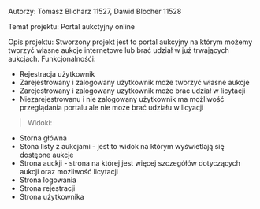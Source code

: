 Autorzy: Tomasz Blicharz 11527, Dawid Blocher 11528

Temat projektu: Portal aukctyjny online

Opis projektu:
Stworzony projekt jest to portal aukcyjny na którym możemy tworzyć własne aukcje internetowe lub brać udział w już trwających aukcjach.
Funkcjonalnośći:
- Rejestracja użytkownik
- Zarejestrowany i zalogowany użytkownik może tworzyć własne aukcje
- Zarejestrowany i zalogowany uzytkownik może brac udział w licytacji
- Niezarejestrowanu i nie zalogowany użytkownik ma możliwość przeglądania portalu ale nie może brać udziału w licyacji
>Widoki:
- Storna główna
- Stona listy z aukcjami - jest to widok na którym wyświetlają się dostępne aukcje
- Strona auckji - strona na której jest więcej szczegółów dotyczących aukcji oraz możliwość licytacji
- Strona logowania
- Strona rejestracji
- Strona użytkownika
